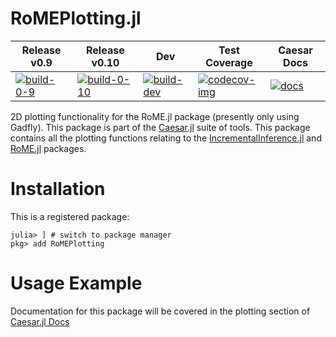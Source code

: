 # RoMEPlotting.jl

 Release v0.9 | Release v0.10 | Dev | Test Coverage | Caesar Docs
--------------|--------------|-----|---------------|--------------
[![build-0-9]][CI-url] | [![build-0-10]][CI-url] | [![build-dev]][CI-url] | [![codecov-img]][codecov-url] | [![docs][docs-shield]][caesar-docs]


2D plotting functionality for the RoME.jl package (presently only using Gadfly).  This package is part of the [Caesar.jl](http://www.github.com/JuliaRobotics/Caesar.jl) suite of tools.  This package contains all the plotting functions relating to the [IncrementalInference.jl](http://www.github.com/JuliaRobotics/IncrementalInference.jl) and [RoME.jl](http://www.github.com/JuliaRobotics/RoME.jl) packages.

# Installation

This is a registered package:
```
julia> ] # switch to package manager
pkg> add RoMEPlotting
```

# Usage Example

Documentation for this package will be covered in the plotting section of [Caesar.jl Docs](https://juliarobotics.org/Caesar.jl/latest/)


[CI-url]: https://github.com/JuliaRobotics/RoMEPlotting.jl/actions/workflows/ci.yml
[build-0-10]: https://github.com/JuliaRobotics/RoMEPlotting.jl/actions/workflows/ci.yml/badge.svg?branch=release%2Fv0.10
[build-0-9]: https://github.com/JuliaRobotics/RoMEPlotting.jl/actions/workflows/ci.yml/badge.svg?branch=release%2Fv0.9
[build-dev]: https://github.com/JuliaRobotics/RoMEPlotting.jl/actions/workflows/ci.yml/badge.svg?branch=master

[codecov-url]: https://codecov.io/github/JuliaRobotics/RoMEPlotting.jl?branch=master
[codecov-img]: https://codecov.io/github/JuliaRobotics/RoMEPlotting.jl/coverage.svg?branch=master

[docs-shield]: https://img.shields.io/badge/docs-latest-blue.svg
[caesar-docs]: https://juliarobotics.org/Caesar.jl/latest/

